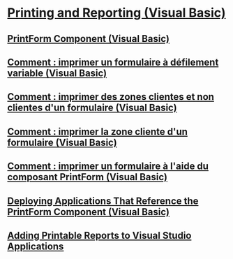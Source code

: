 # [Printing and Reporting (Visual Basic)](printing-and-reporting.md)
## [PrintForm Component (Visual Basic)](printform-component.md)
## [Comment : imprimer un formulaire à défilement variable (Visual Basic)](how-to-print-a-scrollable-form.md)
## [Comment : imprimer des zones clientes et non clientes d'un formulaire (Visual Basic)](how-to-print-client-and-non-client-areas-of-a-form.md)
## [Comment : imprimer la zone cliente d'un formulaire (Visual Basic)](how-to-print-the-client-area-of-a-form.md)
## [Comment : imprimer un formulaire à l'aide du composant PrintForm (Visual Basic)](how-to-print-a-form-by-using-the-printform-component.md)
## [Deploying Applications That Reference the PrintForm Component (Visual Basic)](deploying-applications-that-reference-the-printform-component.md)
## [Adding Printable Reports to Visual Studio Applications](adding-printable-reports-to-visual-studio-applications.md)
